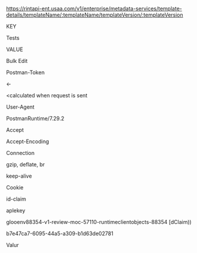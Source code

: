 https://rintapi-ent.usaa.com/v1/enterprise/metadata-services/template-details/templateName/:templateName/templateVersion/:templateVersion


KEY

Tests

VALUE

Bulk Edit

Postman-Token

←

<calculated when request is sent>

<calculated when request is sent

User-Agent

PostmanRuntime/7.29.2

Accept

Accept-Encoding

Connection

gzip, deflate, br

keep-alive

Cookie

id-claim

aplekey

glooenv88354-v1-review-moc-57110-runtimeclientobjects-88354 [dClaim))

b7e47ca7-6095-44a5-a309-b1d63de02781

Valur